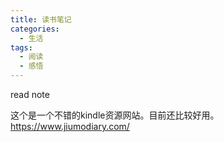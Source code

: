 ```yaml
---
title: 读书笔记
categories:
  - 生活
tags:
  - 阅读
  - 感悟
---
```


read note

这个是一个不错的kindle资源网站。目前还比较好用。
https://www.jiumodiary.com/


